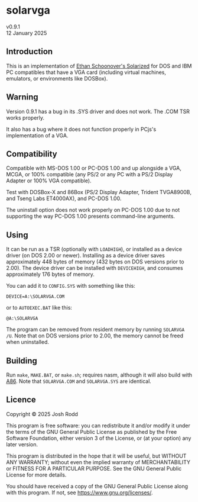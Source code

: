 # solarvga

v0.9.1  
12 January 2025

## Introduction

This is an implementation of [Ethan Schoonover's
Solarized](https://ethanschoonover.com/solarized/) for DOS and IBM PC
compatibles that have a VGA card (including virtual machines, emulators,
or environments like DOSBox).

## Warning

Version 0.9.1 has a bug in its .SYS driver and does not work. The .COM TSR
works properly.

It also has a bug where it does not function properly in PCjs's implementation
of a VGA.

## Compatibility

Compatible with MS-DOS 1.00 or PC-DOS 1.00 and up alongside a VGA, MCGA, or
100% compatible (any PS/2 or any PC with a PS/2 Display Adapter or 100% VGA
compatible).

Test with DOSBox-X and 86Box (PS/2 Display Adapter, Trident TVGA8900B, and
Tseng Labs ET4000AX), and PC-DOS 1.00.

The uninstall option does not work properly on PC-DOS 1.00 due to not
supporting the way PC-DOS 1.00 presents command-line arguments.

## Using

It can be run as a TSR (optionally with `LOADHIGH`), or installed as a device
driver (on DOS 2.00 or newer). Installing as a device driver saves
approximately 448 bytes of memory (432 bytes on DOS versions prior to 2.00).
The device driver can be installed with `DEVICEHIGH`, and consumes
approximately 176 bytes of memory.

You can add it to `CONFIG.SYS` with something like this:

```
DEVICE=A:\SOLARVGA.COM
```

or to `AUTOEXEC.BAT` like this:

```
@A:\SOLARVGA
```

The program can be removed from resident memory by running `SOLARVGA /U`. Note
that on DOS versions prior to 2.00, the memory cannot be freed when
uninstalled.

## Building

Run `make`, `MAKE.BAT`, or `make.sh`; requires nasm, although it will also
build with [A86](http://eji.com/a86/). Note that `SOLARVGA.COM` and
`SOLARVGA.SYS` are identical.

## Licence

Copyright © 2025 Josh Rodd

This program is free software: you can redistribute it and/or modify
it under the terms of the GNU General Public License as published by
the Free Software Foundation, either version 3 of the License, or
(at your option) any later version.

This program is distributed in the hope that it will be useful,
but WITHOUT ANY WARRANTY; without even the implied warranty of
MERCHANTABILITY or FITNESS FOR A PARTICULAR PURPOSE.  See the
GNU General Public License for more details.

You should have received a copy of the GNU General Public License
along with this program.  If not, see <https://www.gnu.org/licenses/>.
